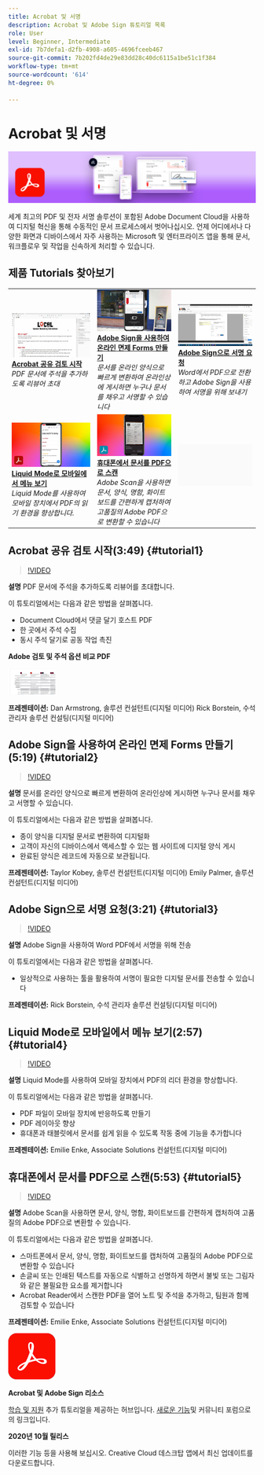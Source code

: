 ```yaml
---
title: Acrobat 및 서명
description: Acrobat 및 Adobe Sign 튜토리얼 목록
role: User
level: Beginner, Intermediate
exl-id: 7b7defa1-d2fb-4908-a605-4696fceeb467
source-git-commit: 7b202fd4de29e83dd28c40dc6115a1be51c1f384
workflow-type: tm+mt
source-wordcount: '614'
ht-degree: 0%

---
```


# Acrobat 및 서명

![튜토리얼 메인 이미지](../assets/DC.jpg)

세계 최고의 PDF 및 전자 서명 솔루션이 포함된 Adobe Document Cloud을 사용하여 디지털 혁신을 통해 수동적인 문서 프로세스에서 벗어나십시오. 언제 어디에서나 다양한 화면과 디바이스에서 자주 사용하는 Microsoft 및 엔터프라이즈 앱을 통해 문서, 워크플로우 및 작업을 신속하게 처리할 수 있습니다.

## 제품 Tutorials 찾아보기

<table style="table-layout:fixed">
<tr>
 <td>
   <a href="acrobat-sign.md#tutorial1">
      <img alt="Acrobat 공유 검토 시작" src="../assets/acrobat_sharedreview_armstrong.jpg" />
   </a>
    <div>
   <a href="acrobat-sign.md#tutorial1"><strong>Acrobat 공유 검토 시작</strong></a>
    </div>
    <em>PDF 문서에 주석을 추가하도록 리뷰어 초대</em>
    <br>
  </td>
  <td>
    <a href="acrobat-sign.md#tutorial2">
        <img alt="Adobe Sign을 사용하여 온라인 면제 Forms 만들기" src="../assets/sign_webforms_palmer-kobey_thumbnail.jpg" />
    </a>
    <div>
    <a href="acrobat-sign.md#tutorial2"><strong>Adobe Sign을 사용하여 온라인 면제 Forms 만들기</strong></a>
    </div>
    <em>문서를 온라인 양식으로 빠르게 변환하여 온라인상에 게시하면 누구나 문서를 채우고 서명할 수 있습니다</em>
    <br>
  </td>
  <td>
   <a href="acrobat-sign.md#tutorial3">
      <img alt="Adobe Sign으로 서명 요청" src="../assets/sign_request-signature_borstein_thumbnail.jpg" />
   </a>
    <div>
    <a href="acrobat-sign.md#tutorial3"><strong>Adobe Sign으로 서명 요청</strong></a>
    </div>
    <em>Word에서 PDF으로 전환하고 Adobe Sign을 사용하여 서명을 위해 보내기</em>
    <br>
  </td>
</tr>
<tr>
 <td>
   <a href="acrobat-sign.md#tutorial4">
      <img alt="Liquid Mode로 모바일에서 메뉴 보기" src="../assets/acrobat_liquidmode_enke_thumbnail.jpg" />
   </a>
    <div>
   <a href="acrobat-sign.md#tutorial4"><strong>Liquid Mode로 모바일에서 메뉴 보기</strong></a>
    </div>
    <em>Liquid Mode를 사용하여 모바일 장치에서 PDF의 읽기 환경을 향상합니다.</em>
    <br>
  </td>
  <td>
    <a href="acrobat-sign.md#tutorial5">
        <img alt="휴대폰에서 문서를 PDF으로 스캔" src="../assets/acrobat_scan_enke.jpg" />
    </a>
    <div>
    <a href="acrobat-sign.md#tutorial5"><strong>휴대폰에서 문서를 PDF으로 스캔</strong></a>
    </div>
    <em>Adobe Scan을 사용하면 문서, 양식, 명함, 화이트보드를 간편하게 캡처하여 고품질의 Adobe PDF으로 변환할 수 있습니다</em>
    <br>
  </td>
  <td>
    <img alt="스페이서" src="../assets/Gray_thumbnail.png" />
    <div>
    <br>
  </td>
</tr>
</table>

## Acrobat 공유 검토 시작(3:49) {#tutorial1}

>[!VIDEO](https://video.tv.adobe.com/v/326777?hidetitle=true)

**설명**
PDF 문서에 주석을 추가하도록 리뷰어를 초대합니다.

이 튜토리얼에서는 다음과 같은 방법을 살펴봅니다.
* Document Cloud에서 댓글 달기 호스트 PDF
* 한 곳에서 주석 수집
* 동시 주석 달기로 공동 작업 촉진

**Adobe 검토 및 주석 옵션 비교 PDF**

[![비교 이미지](../assets/ComparisonPDF_thumbnail_96.png)](../assets/Adobe_Review_and_Comment_Comparisons.pdf)

**프레젠테이션:**
Dan Armstrong, 솔루션 컨설턴트(디지털 미디어) Rick Borstein, 수석 관리자 솔루션 컨설팅(디지털 미디어)

## Adobe Sign을 사용하여 온라인 면제 Forms 만들기(5:19) {#tutorial2}

>[!VIDEO](https://video.tv.adobe.com/v/326776?hidetitle=true)

**설명**
문서를 온라인 양식으로 빠르게 변환하여 온라인상에 게시하면 누구나 문서를 채우고 서명할 수 있습니다.

이 튜토리얼에서는 다음과 같은 방법을 살펴봅니다.
* 종이 양식을 디지털 문서로 변환하여 디지털화
* 고객이 자신의 디바이스에서 액세스할 수 있는 웹 사이트에 디지털 양식 게시
* 완료된 양식은 레코드에 자동으로 보관됩니다.

**프레젠테이션:**
Taylor Kobey, 솔루션 컨설턴트(디지털 미디어) Emily Palmer, 솔루션 컨설턴트(디지털 미디어)

## Adobe Sign으로 서명 요청(3:21) {#tutorial3}

>[!VIDEO](https://video.tv.adobe.com/v/326801?hidetitle=true)

**설명**
Adobe Sign을 사용하여 Word PDF에서 서명을 위해 전송

이 튜토리얼에서는 다음과 같은 방법을 살펴봅니다.
* 일상적으로 사용하는 툴을 활용하여 서명이 필요한 디지털 문서를 전송할 수 있습니다

**프레젠테이션:**
Rick Borstein, 수석 관리자 솔루션 컨설팅(디지털 미디어)

## Liquid Mode로 모바일에서 메뉴 보기(2:57) {#tutorial4}

>[!VIDEO](https://video.tv.adobe.com/v/327093?hidetitle=true)

**설명**
Liquid Mode를 사용하여 모바일 장치에서 PDF의 리더 환경을 향상합니다.

이 튜토리얼에서는 다음과 같은 방법을 살펴봅니다.
* PDF 파일이 모바일 장치에 반응하도록 만들기
* PDF 레이아웃 향상
* 휴대폰과 태블릿에서 문서를 쉽게 읽을 수 있도록 작동 중에 기능을 추가합니다

**프레젠테이션:**
Emilie Enke, Associate Solutions 컨설턴트(디지털 미디어)

## 휴대폰에서 문서를 PDF으로 스캔(5:53) {#tutorial5}

>[!VIDEO](https://video.tv.adobe.com/v/327094?hidetitle=true)

**설명**
Adobe Scan을 사용하면 문서, 양식, 명함, 화이트보드를 간편하게 캡처하여 고품질의 Adobe PDF으로 변환할 수 있습니다.

이 튜토리얼에서는 다음과 같은 방법을 살펴봅니다.
* 스마트폰에서 문서, 양식, 명함, 화이트보드를 캡처하여 고품질의 Adobe PDF으로 변환할 수 있습니다
* 손글씨 또는 인쇄된 텍스트를 자동으로 식별하고 선명하게 하면서 불빛 또는 그림자와 같은 불필요한 요소를 제거합니다
* Acrobat Reader에서 스캔한 PDF을 열어 노트 및 주석을 추가하고, 팀원과 함께 검토할 수 있습니다

**프레젠테이션:**
Emilie Enke, Associate Solutions 컨설턴트(디지털 미디어)

![DC 로고](../assets/Doc-Cloud-256.png)

**Acrobat 및 Adobe Sign 리소스**

[학습 및 지원](https://helpx.adobe.com/support/document-cloud.html) 추가 튜토리얼을 제공하는 허브입니다. [새로운 기능](https://helpx.adobe.com/acrobat/using/whats-new.html)및 커뮤니티 포럼으로의 링크입니다.

**2020년 10월 릴리스**

이러한 기능 등을 사용해 보십시오. Creative Cloud 데스크탑 앱에서 최신 업데이트를 다운로드합니다.

